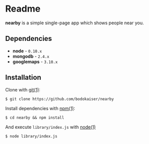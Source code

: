# Readme

**nearby** is a simple single-page app which shows people near you.

## Dependencies

* **node** - `0.10.x`
* **mongodb** - `2.4.x`
* **googlemaps** - `3.10.x`

## Installation

Clone with [git(1)](http://help.github.com):

    $ git clone https://github.com/bodokaiser/nearby

Install dependencies with [npm(1)](http://npmjs.org):

    $ cd nearby && npm install

And execute `library/index.js` with [node(1)](http://nodejs.org)

    $ node library/index.js
